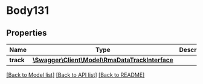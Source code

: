 # Body131

## Properties
Name | Type | Description | Notes
------------ | ------------- | ------------- | -------------
**track** | [**\Swagger\Client\Model\RmaDataTrackInterface**](RmaDataTrackInterface.md) |  | 

[[Back to Model list]](../README.md#documentation-for-models) [[Back to API list]](../README.md#documentation-for-api-endpoints) [[Back to README]](../README.md)



